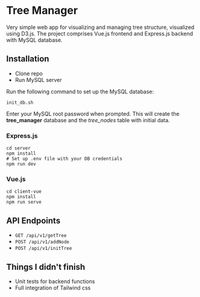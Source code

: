 # Tree Manager

Very simple web app for visualizing and managing tree structure, visualized using D3.js. The project comprises Vue.js frontend and Express.js backend with MySQL database.

## Installation

- Clone repo
- Run MySQL server

Run the following command to set up the MySQL database:

`init_db.sh`

Enter your MySQL root password when prompted. This will create the **tree_manager** database and the _tree_nodes_ table with initial data.

### Express.js

```
cd server
npm install
# Set up .env file with your DB credentials
npm run dev
```

### Vue.js

```
cd client-vue
npm install
npm run serve
```

## API Endpoints

- `GET /api/v1/getTree`
- `POST /api/v1/addNode`
- `POST /api/v1/initTree`

## Things I didn't finish
- Unit tests for backend functions
- Full integration of Tailwind css